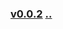 ### [v0.0.2](https://github.com/littleflute/english/blob/master/voa/learningenglish/Health%20-%20Lifestyle/readme.md) [..](..)
